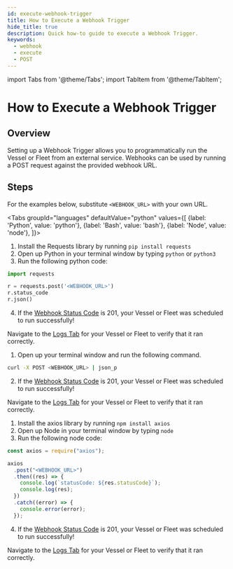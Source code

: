 ```yaml
---
id: execute-webhook-trigger
title: How to Execute a Webhook Trigger
hide_title: true
description: Quick how-to guide to execute a Webhook Trigger.
keywords:
  - webhook
  - execute
  - POST
---
```

import Tabs from '@theme/Tabs';
import TabItem from '@theme/TabItem';

# How to Execute a Webhook Trigger

## Overview
Setting up a Webhook Trigger allows you to programmatically run the Vessel or Fleet from an external service. Webhooks can be used by running a POST request against the provided webhook URL. 

## Steps

For the examples below, substitute `<WEBHOOK_URL>` with your own URL.

<Tabs
groupId="languages"
defaultValue="python"
values={[
{label: 'Python', value: 'python'},
{label: 'Bash', value: 'bash'},
{label: 'Node', value: 'node'},
]}>
<TabItem value="python">

1. Install the Requests library by running `pip install requests`
2. Open up Python in your terminal window by typing `python` or `python3`
3. Run the following python code:

```python
import requests

r = requests.post('<WEBHOOK_URL>')
r.status_code
r.json()
```
4. If the [Webhook Status Code](../../reference/triggers/webhook-triggers.md#webhook-status-codes) is 201, your Vessel or Fleet was scheduled to run successfully! 

Navigate to the [Logs Tab](../../reference/logs/README.md) for your Vessel or Fleet to verify that it ran correctly.

</TabItem>
<TabItem value='bash'>

1. Open up your terminal window and run the following command.

```bash
curl -X POST <WEBHOOK_URL> | json_p
```
2. If the [Webhook Status Code](../../reference/triggers/webhook-triggers.md#webhook-status-codes) is 201, your Vessel or Fleet was scheduled to run successfully! 

Navigate to the [Logs Tab](../../reference/logs/README.md) for your Vessel or Fleet to verify that it ran correctly.

</TabItem>
<TabItem value='node'>

1. Install the axios library by running `npm install axios`
2. Open up Node in your terminal window by typing `node`
3. Run the following node code:

```javascript
const axios = require("axios");

axios
  .post("<WEBHOOK_URL>")
  .then((res) => {
    console.log(`statusCode: ${res.statusCode}`);
    console.log(res);
  })
  .catch((error) => {
    console.error(error);
  });
```
4. If the [Webhook Status Code](../../reference/triggers/webhook-triggers.md#webhook-status-codes) is 201, your Vessel or Fleet was scheduled to run successfully! 

Navigate to the [Logs Tab](../../reference/logs/README.md) for your Vessel or Fleet to verify that it ran correctly.

</TabItem>
</Tabs>